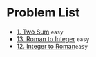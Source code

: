 # Problem List

- [1. Two Sum](./1.md) `easy`
- [13. Roman to Integer](./13.md) `easy`
- [12. Integer to Roman](./12.md)`easy`

